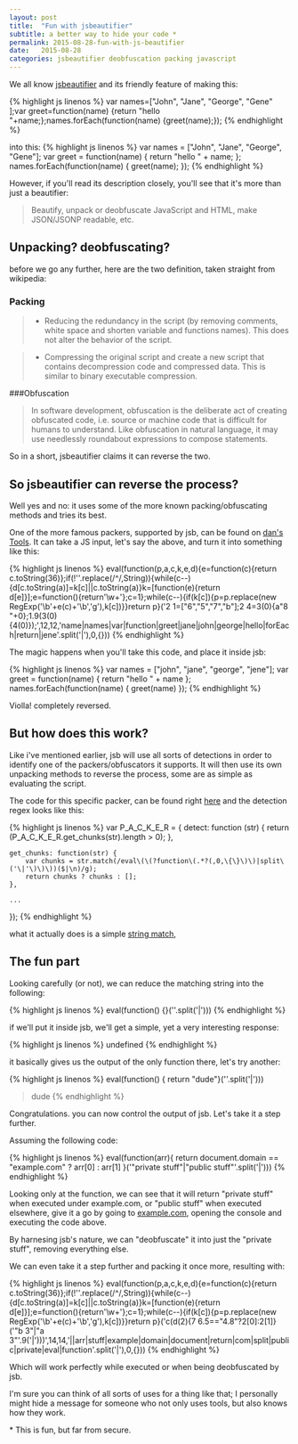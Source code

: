 ```yaml
---
layout: post
title:  "Fun with jsbeautifier"
subtitle: a better way to hide your code *
permalink: 2015-08-28-fun-with-js-beautifier
date:   2015-08-28
categories: jsbeautifier deobfuscation packing javascript 
---
```


We all know [jsbeautifier](http://jsbeautifier.org) and its friendly feature of making this:

{% highlight js linenos %}
var names=["John", "Jane", "George", "Gene" ];var greet=function(name) {return "hello "+name;};names.forEach(function(name) {greet(name);});
{% endhighlight %}

into this:
{% highlight js linenos %}
var names = ["John", "Jane", "George", "Gene"];
var greet = function(name) {
    return "hello " + name;
};
names.forEach(function(name) {
    greet(name);
});
{% endhighlight %}

However, if you'll read its description closely, you'll see that it's more than just a beautifier:

> Beautify, unpack or deobfuscate JavaScript and HTML, make JSON/JSONP readable, etc.

## Unpacking? deobfuscating?

before we go any further, here are the two definition, taken straight from wikipedia:

### Packing
> * Reducing the redundancy in the script (by removing comments, white space and shorten variable and functions names). This does not alter the behavior of the script.

> * Compressing the original script and create a new script that contains decompression code and compressed data. This is similar to binary executable compression.

###Obfuscation

> In software development, obfuscation is the deliberate act of creating obfuscated code, i.e. source or machine code that is difficult for humans to understand. Like obfuscation in natural language, it may use needlessly roundabout expressions to compose statements.


So in a short, jsbeautifier claims it can reverse the two.

## So jsbeautifier can reverse the process?
Well yes and no: it uses some of the more known packing/obfuscating methods and tries its best.

One of the more famous packers, supported by jsb, can be found on [dan's Tools](http://www.danstools.com/javascript-obfuscate/).
It can take a JS input, let's say the above, and turn it into something like this:

{% highlight js linenos %}
eval(function(p,a,c,k,e,d){e=function(c){return c.toString(36)};if(!''.replace(/^/,String)){while(c--){d[c.toString(a)]=k[c]||c.toString(a)}k=[function(e){return d[e]}];e=function(){return'\\w+'};c=1};while(c--){if(k[c]){p=p.replace(new RegExp('\\b'+e(c)+'\\b','g'),k[c])}}return p}('2 1=["6","5","7","b"];2 4=3(0){a"8 "+0};1.9(3(0){4(0)});',12,12,'name|names|var|function|greet|jane|john|george|hello|forEach|return|jene'.split('|'),0,{}))
{% endhighlight %}

The magic happens when you'll take this code, and place it inside jsb:

{% highlight js linenos %}
var names = ["john", "jane", "george", "jene"];
var greet = function(name) {
    return "hello " + name
};
names.forEach(function(name) {
    greet(name)
});
{% endhighlight %}

Violla! completely reversed. 

## But how does this work?
Like i've mentioned earlier, jsb will use all sorts of detections in order to identify one of the packers/obfuscators it supports.
It will then use its own unpacking methods to reverse the process, some are as simple as evaluating the script.

The code for this specific packer, can be found right [here](http://jsbeautifier.org/js/lib/unpackers/p_a_c_k_e_r_unpacker.js)
and the detection regex looks like this:

{% highlight js linenos %}
var P_A_C_K_E_R = {
    detect: function (str) {
        return (P_A_C_K_E_R.get_chunks(str).length > 0);
    },

    get_chunks: function(str) {
        var chunks = str.match(/eval\(\(?function\(.*?(,0,\{\}\)\)|split\('\|'\)\)\))($|\n)/g);
        return chunks ? chunks : [];
    },
    
    ...
});
{% endhighlight %}

what it actually does is a simple [string match](https://developer.mozilla.org/en/docs/Web/JavaScript/Reference/Global_Objects/String/match),

## The fun part
Looking carefully (or not), we can reduce the matching string into the following:

{% highlight js linenos %}
eval(function() {}(''.split('|')))
{% endhighlight %}

if we'll put it inside jsb, we'll get a simple, yet a very interesting response:

{% highlight js linenos %}
undefined
{% endhighlight %}

it basically gives us  the output of the only function there, let's try another:

{% highlight js linenos %}
eval(function() { return "dude"}(''.split('|')))
> dude
{% endhighlight %}

Congratulations. you can now control the output of jsb. Let's take it a step further.

Assuming the following code:

{% highlight js linenos %}
eval(function(arr){ return document.domain == "example.com" ? arr[0] : arr[1] }('"private stuff"|"public stuff"'.split('|')))
{% endhighlight %}

Looking only at the function, we can see that it will return "private stuff" when executed under example.com,
or "public stuff" when executed elsewhere, give it a go by going to [example.com](example.com), opening the console and executing the code above.

By harnesing jsb's nature, we can "deobfuscate" it into just the "private stuff", removing everything else.

We can even take it a step further and packing it once more, resulting with:

{% highlight js linenos %}
eval(function(p,a,c,k,e,d){e=function(c){return c.toString(36)};if(!''.replace(/^/,String)){while(c--){d[c.toString(a)]=k[c]||c.toString(a)}k=[function(e){return d[e]}];e=function(){return'\\w+'};c=1};while(c--){if(k[c]){p=p.replace(new RegExp('\\b'+e(c)+'\\b','g'),k[c])}}return p}('c(d(2){7 6.5=="4.8"?2[0]:2[1]}(\'"b 3"|"a 3"\'.9(\'|\')))',14,14,'||arr|stuff|example|domain|document|return|com|split|public|private|eval|function'.split('|'),0,{}))
{% endhighlight %}

Which will work perfectly while executed or when being deobfuscated by jsb.

I'm sure you can think of all sorts of uses for a thing like that;
I personally might hide a message for someone who not only uses tools, but also knows how they work.


\* This is fun, but far from secure.
